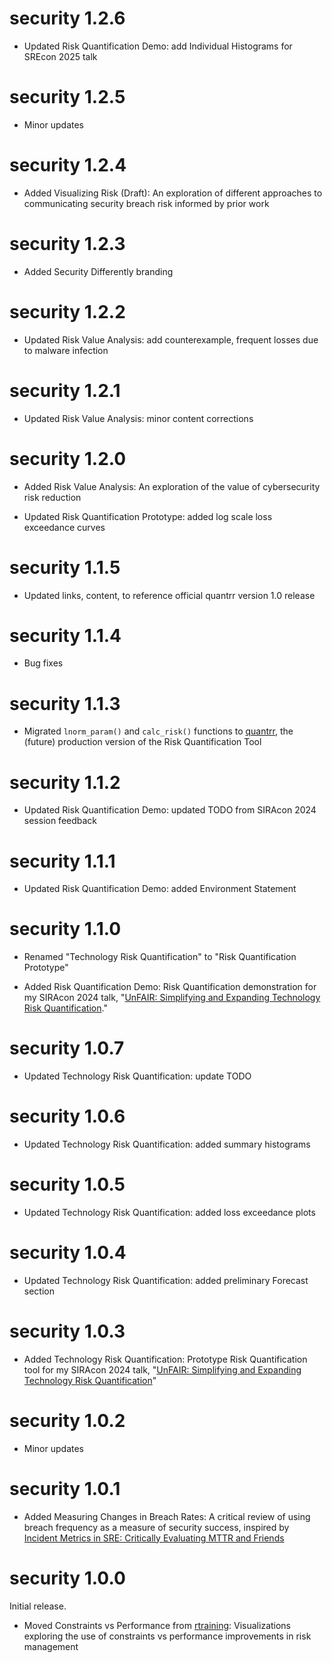 # security 1.2.6

* Updated Risk Quantification Demo: add Individual Histograms for SREcon 2025 talk

# security 1.2.5

* Minor updates

# security 1.2.4

* Added Visualizing Risk (Draft): An exploration of different approaches to communicating security breach risk informed by prior work

# security 1.2.3

* Added Security Differently branding

# security 1.2.2

* Updated Risk Value Analysis: add counterexample, frequent losses due to malware infection

# security 1.2.1

* Updated Risk Value Analysis: minor content corrections

# security 1.2.0

* Added Risk Value Analysis: An exploration of the value of cybersecurity risk reduction

* Updated Risk Quantification Prototype: added log scale loss exceedance curves

# security 1.1.5

* Updated links, content, to reference official quantrr version 1.0 release

# security 1.1.4

* Bug fixes

# security 1.1.3

* Migrated `lnorm_param()` and `calc_risk()` functions to [quantrr](https://jabenninghoff.github.io/quantrr/), the (future) production version of the Risk Quantification Tool

# security 1.1.2

* Updated Risk Quantification Demo: updated TODO from SIRAcon 2024 session feedback

# security 1.1.1

* Updated Risk Quantification Demo: added Environment Statement

# security 1.1.0

* Renamed "Technology Risk Quantification" to "Risk Quantification Prototype"

* Added Risk Quantification Demo: Risk Quantification demonstration for my SIRAcon 2024 talk, "[UnFAIR: Simplifying and Expanding Technology Risk Quantification](https://www.information-safety.org/2024/08/29/siracon-2024/)."

# security 1.0.7

* Updated Technology Risk Quantification: update TODO

# security 1.0.6

* Updated Technology Risk Quantification: added summary histograms

# security 1.0.5

* Updated Technology Risk Quantification: added loss exceedance plots

# security 1.0.4

* Updated Technology Risk Quantification: added preliminary Forecast section

# security 1.0.3

* Added Technology Risk Quantification: Prototype Risk Quantification tool for my SIRAcon 2024 talk, "[UnFAIR: Simplifying and Expanding Technology Risk Quantification](https://www.information-safety.org/2024/08/29/siracon-2024/)"

# security 1.0.2

* Minor updates

# security 1.0.1

* Added Measuring Changes in Breach Rates: A critical review of using breach frequency as a measure of security success, inspired by [Incident Metrics in SRE: Critically Evaluating MTTR and Friends](https://sre.google/resources/practices-and-processes/incident-metrics-in-sre/)

# security 1.0.0

Initial release.

* Moved Constraints vs Performance from [rtraining](https://jabenninghoff.github.io/rtraining/): Visualizations exploring the use of constraints vs performance improvements in risk management
